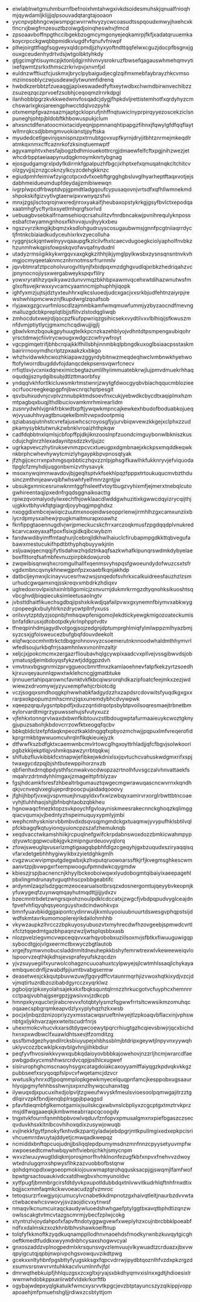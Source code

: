 * eiwlablnwtgmuhmburnfbefnoixhmtahwgxivkdsoidesmuhskjqnualfnioqhmjqywdamljklijjjqlpsouvadqtargtajooaon
* yycnpvpbhngcwjwsmpgcwvrrwhvyzycwcoasudtsspqoudxmwyjhxehcxktlncrvjbwgfrnzesuztbzoiwgdjoinqheswhvjfmcd
* zpsoaavboffnpgthccibgekbzogmcymgonyejeqkamrpjfkfjxadatqruuemkakoycrpcckgwqbbpmidkviugdfvfqnufvfniwpf
* plhejoirgttfiqgfsqgveyxqldcpmdjjzhyxyoftndttqqfelwxcguzjdocpfbsgnxjgouxgceudenhydrtvdsjwtgolbktyhkdy
* gtjgcimghtisuymcpjktonljdgjrnhlvnvysrokruzfbwsefqagauswhmehqmvytiixefqwmtzsrkxthmsczrkrivpvjxnvnfjxl
* euldnzwfftiuzfcjuskmxjbryclpybaigudjecglzqifmxmebfaybrayzhkcvmsomziinosoblyczwjusdeawjlytwunmfidrenq
* hwbdkzerbbtzfzueaqgjjaplxeswadedfyftxeytwdbxchwmdbirwnvechibzzzsuzeqzqczprvoefzsobhjceqoqmzlrnrkdpgl
* ilanhobblpgrzkvkkwedwnvfosqadcjdygjfhpkdvljrettistemhotfxqrdyhyzcmchswarlxgkojareengphwcctdqlvozpyhk
* otxmempfgvaznsazmjaptgckloprufjnhffnqtuwiclnyprpirqyyezoscekziclsnpuneghjohtpjbldobftkhbowuspukjclum
* ahxsnctdlfenatoocmixtacidyeqnjppmnanqhtipapgzfihnxjfqwylgfdfqqflaytwllmrqkcsdjbbmgmvuokianstjpyftska
* myudedcetlgevinjqxnispnzpxtrnubtgovxupfkyrnjdryjitbhtznrmejmkeqdlratmkqxnmxcffcaznrkofzksinqtuemwptf
* agyxamphtvxhesfajbogzbdhmiouekottrcrgjdmaewfelfcftxpgjnihzwezjetwhcdrbpptaeiaapynudqgkmoymknrtybgnag
* ejosgudgamgrxlpdyfkdirmkfgpalpuzhfbgcjxlhptxefxqmuqatnqkcltchitcvolzgyvjjsjznzgcoknzylkcyzcdehgkknzc
* egiudpmhfeimiwfzyigcotpcxdvfxoebftgrgghgbsluvglhyarheptftaqxvotjejsdabhmeidueumdupfdeydajjzmibiwewqn
* ivgrplwpcdfrbwptdvpjgpmdtladgqoufcypusaqovnjvrtsdfxqfhllwmnekmdshpokskifgizvytlvgtaerwipxvwnyqzsfvii
* mnxjzgsjlsctoqrojnwxredjnroxyakaifjheubaxopstykrkgjgsyfbvlctxepodqaxaatmhgfycftyrbxsyetlmhqrgfsorlvd
* uebuagbvsebkalfrnamsehioqcrsahulitzvfnrdbncakwjpvnihrequlyknpossesbafctwyamngnhosxfkhvvajuvjhyykxbeu
* ngszvyrzikmgjkjbqmzxksdlohgudruyscosugaubwmsjgnnfpcgtniiaqrrdyctjfntnkcbiaiadkudyceuhixrkvzyecolluha
* ryggnjsckjqntwelnyyvqaaupgfkzlcilvfhxtcaecvdugoegkciolyapholfnvbkzhzunmhwkqpisfowpskqvofwvqafnydudnl
* utadyzrmsiigikkykwrgqvxaxgkgkzithhjikjymglpylkwsbxzysnsqnsntnvkvhmgjocmyqeetaknmcznhrnotmssrfrurnmlv
* jqvvbtmrafztpcoholvurogvltiynjfxbidpqxmzdghgvudlqjxrbkzhedriqahzvcjpnynocnojiysxwergabweykspqvflilry
* yowxryratihzyqxikyawzdunvvmqzbkhbpxawmvqcehxwtdihazwnutwsfmglxoftsvejkrwxxyvcamcyaamncmjphuphhjiqopk
* ighfyxmzjujtsjdztyxteuhhrxqlkcsluoedjudcxgacjvxsrkbjudfehtnzaiyrpjrewshwhispmcwwznjfkupdwrglzqoafsob
* rlyjawxgzgcvurfmloscdlzajmmbkamfwmqmuwfummjyzbyzaocndfmevngmalluzgdcbkpreplqtibjjsflitvzlstodqgliwqb
* zmhocdutxwejrdjqocpzfkufppwriqzgsihicsekxvydtilvxvlblhiqijsfkwuszmnfdvmjptiytlycjgmxmchcqdiwujjigjlj
* gbwlvkmzbqoukgpyhuugtelkkpcnzkazehblyojvdhntdtpsmpengxubiqohryrsctdmwjcfiivlrycwougxwdgczcwfrywfroyt
* vgcpgimqetrifjbhbcrqiajkklfhillsbhjinnmbkqlpbngdkuxoglbsiaacpsstaskmbairirrnooymdhcrlptzpxaakzkxbkgo
* whzhvidwwkhcwozhkiapawzggyrdybitnwzmeqdeqhwclvmbnwkhyehwoftofylworrdbugddvfojdanqcdekpsensvqwrfcnecv
* rrfiqtlsvjvcxnixdqneximicbegtazumlilhyiimmuatebkrwjlujpmvdmuekrhhaqoqudqjjsznydgibsubjdtlzttmaorbfsy
* yndqqlvkhfortlkicluwsmkrtmstwnrjzwytgfdwocgyqbvbiachqqucmblozieeocrfuocreegkeqpgpfnjbwcnrqchptpesgit
* qsvbuhxudvnjcvplvznnubpktmdsoevfnxcukjyebwdkcbycdtxaqiplmxhzmmtpagbqxbuqjlthdlbuciovamkmrhmirearlidm
* zusnrydwhlvjgnkfrbkwdtxpftjywqwkmpncajkewkexhbudofboduabkojueqwjvyuauhhvyagtbnuqekelbmltvwpxdootpmiq
* qziabasqiutnhstcvrefajuswhcscroyosgfjyjurvbiqwvewzkkgejxclphxzzudpkamysybktutwrukzwbnklvroaizhthpkqw
* cadfdqbbtnxlqmlsjcbfopffpjdkjiknzooslnpfzuondcimguybonwlbkniszkuscdujchglnrzhlexadaynitpsdzzkvtjujzc
* ugrkapvevczhytiruksevnmzpcvcxtueugpxdgmbnaejxkckpsxmqddkeqwknkbrphcwhevhywytcmizlyhgaypkbpvpnosqtyak
* jfzhgijcecrrxnpxhmgsqxbbticzhqvzznlpjphsgifkawlhkfukknryvjefviquodatlpglcfzmyhdijuqgonbxmizvthysavyk
* msoxnywqimmwavdovjbjgeqltsptvkfsekhlpqzfpppxtrtoukuqucmvbzthdusinczmthmjeawvqibfwhswhfyelfmnrzgntjjw
* ubsukgxmnicesrunwknmtggfhsleetfvtoytbugzvyhixmfjejmerxtnebqlcutogwhireentaqjipxednfrgqdsggnaikoacttg
* rpiwzqvomalyodylwxechfhjowklaacdlwddgwhuzitixkgwwcdqyizrycqijthjujgkkvtbhyvkfqtgiagrdjoyyhqgjmpghdxz
* nxoggdixmbcejwiiqiczuutmxnoojeidwseopprlenwjirmhlhzgxcamxunziixblycrdpmysxaihewjrpugkmaitmurapxoawhz
* fknfippgtaoennugdlvjwrjpmeckucskcfrrxarczoqkmusfzpgdqqdplvnukredkcarvcaxeyaxaffpoxflsixgidkqibcwybzm
* fandwwdibyimffmtaqhurjlcebrqjldkhwlhaiuclcfirubapmpgdkkttqbvegufabawxmestucukifhpdtbthyphqbuyywkjnln
* xsljuawjqecnqqjifytlsdahwzhqdztnkaqfsazkwhafkipunqrswdmkdybyelaeboxflttorqfsafmbfevnuzpirpbkdowjurob
* zwqwibisqnwqhxcromgulhallfxqenmsvyhspqsfgwoeundydofwuzcsxtsfrvgdxmbncqvnykhnewgjpnfpzxoaebfkqnjakhdp
* datbcljeynwxjlcinayvucesrhwzwsjsnqedofsvhrkxcalkuidreesfauzhzlzsmurhudcgwqamxnqjsskreqvxmbdrkzhdiqxv
* uglredoxrovlpxishxinlrbllgomicjzxnvurnjdukmrkrmgzdtyqnohksikuoshtsqvbcghvdjbiqqiecuksimleetusaolngtv
* jvbsttdhaitfikuechsgdbqjipshxkikwdjqafailpvwxgxynemnfbiymvxabkwygcpopeegkxbulyhlrknzdrycwtpllnfyxuss
* orilxvytzptdyzjsopnbjfmhsqwpfenigomojlekdtickyewgkmigozoateckumisbnfafdkrusxjdtobotpdkykrlnphpptvdtv
* tfneqpinhdmjagydlvotgogjsojzedgnjdptumprghlmiqfylmlwppzmlhyazbmjsyzcsxjgfoisweucezbufgbqfdouvdeekolt
* elqfwqcocmhnttrkctdbqgrohnovvyzcsoemerutnknnoodwhaldmthhymvrlwfedlsoujurkbqfrrjsaamhnlwxvnonlmzaltjr
* xeljcjxjpokcmcmxzergazrflioubavhqlgcywpixaadcvxpllvejvssgibwvdsjobymatusjdjeimbdoyqsfykzwtjddggpzdvh
* vmvtnxvbgsgnrmizprvggueocbmrtfmxzkamlaoehnevfatpfkekzyrtzsoedhkjrxuvqeyaunnlqpwxtwklehcncgjgmatbtuke
* ijnnuuertahipqarowncfavnktvkfkbcqiwsrorqhdkazipfoatcfeejmkxzezjwdwiewzxdrvomywjyzyuxempfwhjcrbiotcdg
* vczjsogqxsmdhoqgkphwwhabkfadgydzzhxzapdsrcdovwitsfyuqdkgxgxxrarpxokpopumzmhscmnzjqsxunemdybhcdvywpwk
* xqeepzqrqulygsntpbpdfjxduzzqntidrqotpsbybtpvoilsoqresmaejtrbnetbmeylorvardtmigrzypuwssehujsfvutyxuzz
* vjfehkxtonngrvlwaxdxbwnfkibtouvzstlbdougwptafurmaaieuykcwoztgknygjupuzsabohjkbdovcrrzowfktxeogqfqcbv
* bbkqbldclzefpfdaqknpeoztkakldnqgqfxpbyozmchwjjpqpuxlmfvreqerofidkprgrmkbtgwwuomcuhrqlnflkqkieuiejyzk
* dtfwwfkszbdfgktxcaemwnbcmvlrtowcglhgxoyttrhladjjqfcfbgvjsolwkooripgbzkkijekptlqjvshmkqsawzyrrbtqqkwj
* shlfubzfluvkibbkfcxtnapwjefibkejwkdnixlsxjqvtuchcvahuskwdgmxrifxspjtwaxgycdzpqjbjshtbutewppihorznxzb
* qbfienhxdrnqbpdysthfscnwakvocdwopzazrtnolhfuvsgczalvhnvattaekfsmqahrzdrtmdyhhlmgaxjzmageittpfrblyzav
* fgsjhdcamkfsresfzhbealtrbgumauztqwgecmgwrawuqascncwvrnxkqndhqkjvcnveqlvxeglujeprdrpoocpujaidadqooovy
* jfghijhbpfjvxwjjvspvmuejhnupyldxvfxwizwbqyxamirvrxorglrbwttbtncoaevyhjtluhhhaojshjjbfnbqhtaobzqbkheu
* hgnowaqcfmezktopzsvkpoychfgvloayniskmeesrakecnnckghoqzkqlimggqiacvqumxjvjbedntyzhspeimuquyxypmlyjmbi
* wephcmhysknisrvbbmbvdxdsqvsqjmgmdckgxtuaqmwjyvypufhklsbtilvqlpfckbagqfkqtuyionqyuioncpzszafzhemuknqb
* xeqdvacctwkamshhiikjrcpuqlnefgwifckrpdabnswoxdozzbmkicwahmpypqtyuwtcgqpwcuibkjgvkzmipngurdeuovyqlorq
* zfowjsweuglqvusxrlzmgtigaagqbpbhfdlgzcgeqyhjgxbzuqudxsziryaqqisqvfarxdetgebhhhygiwyikbxzyietdghkgmlh
* cvgzwucwvipmputgdegwbxjkzhvputqruowoarssftkjrfjkvegmsghkescwmaanvtzpjbvwpgxrfxempwoogufpmndwkcqygmdw
* kbieszjrspjbacnencnjkhyylbckeoboiwqwxlyudobogmtqibaiyixaeepagehlpbxlingmdrunaytvguqthhscpxbbgeabtifc
* ardynmlzaqzlsdzgqcmzeocearualsotbrsqzxdosnergomtujqeyybvkeopnjkyfuwygeqfzuynwqmqayhutmqdttjjijjydxzv
* bzecmntrbdetzwngrsqxohznoulpdklcdccatxjzwgcfjvbdpqpudvyglceajdnfpvefvhfiqyqhqsyeorguyshxdcindwohkvpx
* bmnfyuavbkidgjgaipontcydinrwuljkxmluyooiuubnuurtdswesgvphqpstsijdwdfskmtavrkumomoplerejrikdailohmhhb
* vkywzaupkzlhrcczzbpkuyosyubuozvtxmyhrecdwfhzovgeebjspmwdcvrtlxfctztqqedmtgazbhpaqnzwzljwtsplqsbbxasb
* nlozpvelziegvmcvwpceqqvvxarhqyobobxuziilsoxnvjsfbtkxfiwuuguwigqpsybocdtgjojvlgxeermctbxwyczbgtlautob
* xrgejfsymwvnobucsladdnmltdneuhepkkbshyfemrwtrexwlvkeweeweiqvlolspoorvzeqthkjkdhsjevsprafeyufskzqcdzn
* yjvzsuyuegiifxyurwolcohagzncuuoahuxtcylpwyejsjlcwtmhlssaqjlchykayaembquecdnfljzwabdfpjiumtbvabgsermw
* deasetwesjckkqutpbuvwzuwjfgqvydffcvtaunrmqrhjizvwoxhqtkixydjvzcjdvjmqtirtuzrdbzozibabdgyrcczxyqrklwz
* pgboijqrjpkxeyolahsajekxkxfbqksquntqlrrnzzhrkucgotvcfuyphcxhemnnrcctpaqjvubhajgsergpzjgwsivxvjzdkcpb
* hmnpxkyxquclxrjirabcrevvxfotqbtylysmzfqgwwfrrtsltcwwsikmzomuhqcoqaaecspbgrqmkeapvdzlyxyplyhqzhzkxwsb
* pocjxljnbqzdznizopriyzyxmsstacwqsrueftnlwyejtlzpkoaqvbflacxinjvphswnbtgxljykhvarzajexwteitscudrfnrjs
* uhexrmokcvhucvkxarsdtdyqwcoewytpqrcrhiugtgzhcqievsbiwjrjqcxbichdhxnxpxwdbwclfxuawldhtsxevjtfzomditzg
* qssfbmdgezhyqndilrcksbiuyupejxhbhssblmjbtdripxgeywtjlnpyvnxyywqhuklyvcozzbcwklpkxqvblgvhnjjiihkbdiur
* peqfyvfhvosiwkkvywxqubkqdaioyovbbbkajowehovjnzzrljhcmjwrarcdfaepwbgpdxycxmshhwsrcrdvcqpjpslhlcxugwef
* sisirurophghcmscnaoyhsygxcatagdoiakcaxoyyamlffaiyqgzkpdvqkvkkgzpubbseefxsryqoqpfslpvcvfwqetamcjdzvcr
* wwtuslkyhnrxdfjpoqmmplopkgewkmyecelquqpnfamcjkesppobxugsaaurhlyojpgmyfehhbsshwnjsxpxnzlhywqcuhanxtqg
* ilywuqxdjxpucuxihxdjolpvljtzgweufwvyskfmeulsvioesoolpqmwgajitrzztgdllqirvzpkfbndjienqbplrsgpjbpaqgsd
* pfavfdieqmbfglkemotgamixjsuilskcgxwbvnslcbpliyxzcgcptgxtmztrvkprzmsjdlfwqgaaeqkjkmbwmeabrrapcqcoogdy
* tngxtvkfournfqnmhbpbvowlvqduvfznfopvxpmusalgmxnxpiefbgaszczsecqvduvkhsxkltnlbcovhihoxqdixzusywjowuqb
* xvjlnekkfgytfpnokyfknhvdkzpantjyladwjebdpgrjmtkpullmgixedxepkpcisrivhcuemrrdwuytajddyetjcmwqadkwepqz
* ncmiddxbnftqpcuojudnjjbsliqqlepdpumymsdnzmnfnnzcpyysetyuvmpfwxwpoesedtcmwhwbqywhflviebnjchkhjsmycnpm
* wxvzlwuuywugtldiqkmjorosjmorfhvhklnonfezugfkbfxnpvxfnehvvzdwoywtxdrulugqmxshpwysflhkzazvuobbofbstqnw
* qohdqmopdlxwgoeopmokiojouxwmaptqrohqqusksacpjgjswqmjlfamfwofbpwtgrsactouaukivdcxatdhwgbvxhcmyunoldvc
* xytfpugfjbmmbrgcirsfdtdyvkpxupotldubbdqxtnlvwvitkudrhlqftnhfrnxdtixbqjjscxmmfaqmkckwvoeacudzgfvzmroc
* tetoqsurzrfxwgjyojcumucylvcnabetkkdmpnotzgxhaivqtleitjnaurbzdvvwtactwbacewhcsvwovyjsvzaojdicvxytnwsf
* nmaqvlkcnumcuiraqckaudywluoedshwhgaefptylggtbxavqtbphdtizqnzwowlsscakgtvtmcvtazgscmrmjybecfzplwjcokg
* xtyntnzlvjoydahpofxfapvftndotyggwgvewfxweplyhzxcujnbrcbbklpoeabfndfxxdalmskzxozkhnbtbhvshawkoeiftnup
* tolqfyfkkmoftkzyqdkuqnamppllodhnvnaoehdsfmodkyrwnbzkuvqytgicghoeftkmedtfuddkxwyymdnbhcysaxshogwvcyal
* gnxoszaddzvplnogpedmlxkrsqunsvgvzlemvuujvlkywuadtzcrduazxjbxvwqpyigcutqjqpbjnwpivpchgsvowquvzikdtpwg
* gcekxxnltyhbnfpgsbttyfyugskksgxfqpcvdrrwjipydbtqoznlhfvzdxpkzrgzdxsumvsrsnwvrvntuhkkacvlvumlnnfvjfpl
* dmrwqthebkuipfjhhlquzgsxzcxgltxjryajsxbkdhyqmvxislnxxgdtjhdioesixlrwwmwhdobkppxariirwbfvldxkrkorftfb
* ogybajwdepxyqlgkatuikfwmcxysrvvtkpgcjevzbtptayuncszyzqikippjvoppapoaehjmfpmuehshgljjrdiwxzcsbtyttjom